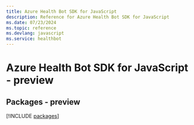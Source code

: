 ```yaml
---
title: Azure Health Bot SDK for JavaScript
description: Reference for Azure Health Bot SDK for JavaScript
ms.date: 07/23/2024
ms.topic: reference
ms.devlang: javascript
ms.service: healthbot
---
```

# Azure Health Bot SDK for JavaScript - preview
## Packages - preview
[!INCLUDE [packages](health-bot-index.md)]